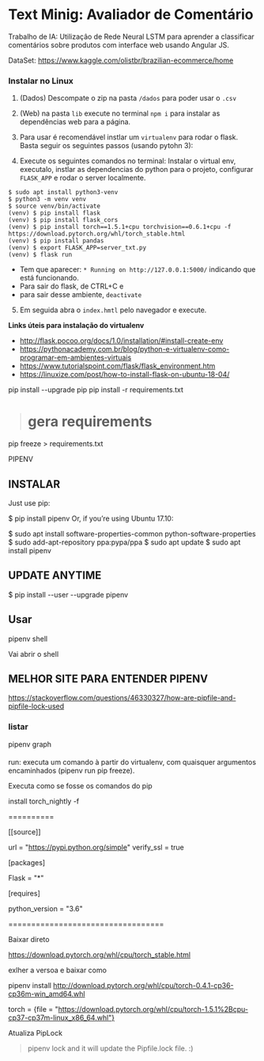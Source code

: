 # Text Minig: Avaliador de Comentário

Trabalho de IA: Utilizaçâo de Rede Neural LSTM para aprender a classificar comentários sobre produtos com interface web usando Angular JS.

DataSet: https://www.kaggle.com/olistbr/brazilian-ecommerce/home

### Instalar no Linux

1. (Dados) Descompate o zip na pasta `/dados` para poder usar o `.csv`

2. (Web) na pasta `lib` execute no terminal `npm i` para instalar as dependências web para a página.

3. Para usar é recomendável instlar um `virtualenv` para rodar o flask. Basta seguir os seguintes passos (usando pytohn 3):

4. Execute os seguintes comandos no terminal: Instalar o virtual env, executalo, instlar as dependencias do python para o projeto, configurar `FLASK_APP` e rodar o server localmente.

```
$ sudo apt install python3-venv
$ python3 -m venv venv
$ source venv/bin/activate
(venv) $ pip install flask
(venv) $ pip install flask_cors
(venv) $ pip install torch==1.5.1+cpu torchvision==0.6.1+cpu -f https://download.pytorch.org/whl/torch_stable.html
(venv) $ pip install pandas
(venv) $ export FLASK_APP=server_txt.py
(venv) $ flask run
```

+ Tem que aparecer: `* Running on http://127.0.0.1:5000/`  indicando que está funcionando.
+ Para sair do flask, de CTRL+C e 
+ para sair desse ambiente, `deactivate`

5. Em seguida abra o `index.hmtl` pelo navegador e execute.

**Links úteis para instalação do virtualenv**

+ http://flask.pocoo.org/docs/1.0/installation/#install-create-env
+ https://pythonacademy.com.br/blog/python-e-virtualenv-como-programar-em-ambientes-virtuais
+ https://www.tutorialspoint.com/flask/flask_environment.htm
+ https://linuxize.com/post/how-to-install-flask-on-ubuntu-18-04/



pip install --upgrade pip
pip install -r requirements.txt

> # gera requirements
pip freeze > requirements.txt



PIPENV

## INSTALAR

Just use pip:

$ pip install pipenv
Or, if you’re using Ubuntu 17.10:

$ sudo apt install software-properties-common python-software-properties
$ sudo add-apt-repository ppa:pypa/ppa
$ sudo apt update
$ sudo apt install pipenv

## UPDATE ANYTIME

$ pip install --user --upgrade pipenv

## Usar

pipenv shell

Vai abrir o shell

## MELHOR SITE PARA ENTENDER PIPENV

https://stackoverflow.com/questions/46330327/how-are-pipfile-and-pipfile-lock-used

### listar

pipenv graph

####

run: executa um comando à partir do virtualenv, com quaisquer argumentos encaminhados (pipenv run pip freeze).

Executa como se fosse os comandos do pip




install torch_nightly -f 


==========


[[source]]

url = "https://pypi.python.org/simple"
verify_ssl = true


[packages]

Flask = "*"

[requires]

python_version = "3.6"

==================================

Baixar direto

https://download.pytorch.org/whl/cpu/torch_stable.html

exlher a versoa e baixar como

pipenv install http://download.pytorch.org/whl/cpu/torch-0.4.1-cp36-cp36m-win_amd64.whl 




torch = {file = "https://download.pytorch.org/whl/cpu/torch-1.5.1%2Bcpu-cp37-cp37m-linux_x86_64.whl"}


Atualiza PipLock
> pipenv lock
and it will update the Pipfile.lock file. :)
